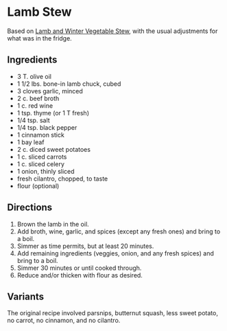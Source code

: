 # Lamb Stew

Based on [Lamb and Winter Vegetable Stew](http://allrecipes.com/recipe/44318/lamb-and-winter-vegetable-stew/), with the usual adjustments for what was in the fridge.

## Ingredients

* 3 T. olive oil
* 1 1/2 lbs. bone-in lamb chuck, cubed
* 3 cloves garlic, minced
* 2 c. beef broth
* 1 c. red wine
* 1 tsp. thyme (or 1 T fresh)
* 1/4 tsp. salt 
* 1/4 tsp. black pepper
* 1 cinnamon stick
* 1 bay leaf
* 2 c. diced sweet potatoes
* 1 c. sliced carrots
* 1 c. sliced celery
* 1 onion, thinly sliced
* fresh cilantro, chopped, to taste
* flour (optional)

## Directions

1. Brown the lamb in the oil.
2. Add broth, wine, garlic, and spices (except any fresh ones) and bring to a boil.
3. Simmer as time permits, but at least 20 minutes.
4. Add remaining ingredients (veggies, onion, and any fresh spices) and bring to a boil.
5. Simmer 30 minutes or until cooked through.
6. Reduce and/or thicken with flour as desired.

## Variants

The original recipe involved parsnips, butternut squash, less sweet potato, no carrot, no cinnamon, and no cilantro.

